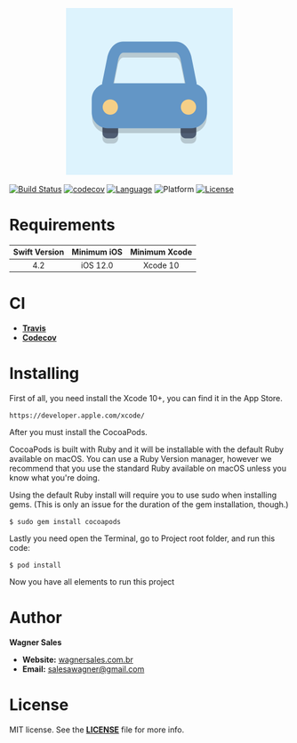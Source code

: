 <p align="center"><img src="_files/Documentation/Logo.png" alt="WasAuto Banner"></p>

[![Build Status](https://travis-ci.org/salesawagner/wasauto.svg?branch=master&style=flat)](https://travis-ci.org/salesawagner/wasmovie)
[![codecov](https://codecov.io/gh/salesawagner/wasauto/branch/master/graph/badge.svg)](https://codecov.io/gh/salesawagner/wasmovie)
[![Language](https://img.shields.io/badge/language-Swift%204.2-orange.svg?style=flat)](https://developer.apple.com/swift/)
![Platform](https://img.shields.io/badge/platform-iOS-ffc713.svg?style=flat)
[![License](https://img.shields.io/badge/license-MIT-lightgrey.svg?style=flat)](https://github.com/salesawagner/wasmovie/blob/master/LICENSE)

Requirements
=====================
| Swift Version | Minimum iOS  | Minimum Xcode  |
|:--------------------:|:---------------------------:|:----------------------------:|
| 4.2 | iOS 12.0 | Xcode 10 |

CI
=====================
- **<a href="http://travis-ci.org"> Travis </a>**
- **<a href="https://codecov.io"> Codecov </a>**

Installing
=====================

First of all, you need install the Xcode 10+, you can find it in the App Store.

```
https://developer.apple.com/xcode/
```

After you must install the CocoaPods.

CocoaPods is built with Ruby and it will be installable with the default Ruby available on macOS. You can use a Ruby Version manager, however we recommend that you use the standard Ruby available on macOS unless you know what you're doing.

Using the default Ruby install will require you to use sudo when installing gems. (This is only an issue for the duration of the gem installation, though.)

```
$ sudo gem install cocoapods
```

Lastly you need open the Terminal, go to Project root folder, and run this code:

```
$ pod install
```

Now you have all elements to run this project

Author
==================
**Wagner Sales**

- **Website:** <a href="http://www.wagnersales.com.br">wagnersales.com.br</a>
- **Email:** <a href="mailto:salesawagner@gmail.com">salesawagner@gmail.com</a>

License
================
MIT license. See the **[LICENSE](https://github.com/salesawagner/wasmovie/blob/master/LICENSE)** file for more info.